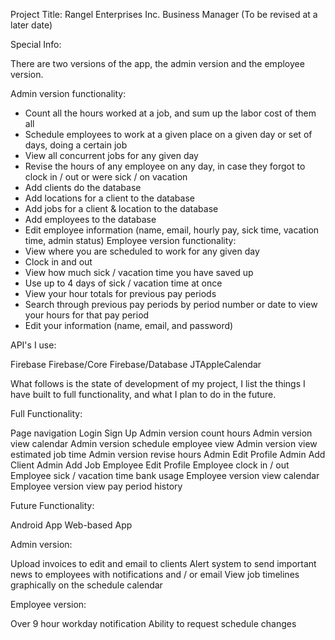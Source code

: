 Project Title: Rangel Enterprises Inc. Business Manager
   (To be revised at a later date)

Special Info:

There are two versions of the app, the admin version and the employee version.

Admin version functionality:
   - Count all the hours worked at a job, and sum up the labor cost of them all
   - Schedule employees to work at a given place on a given day or set of days, doing a certain job
   - View all concurrent jobs for any given day
   - Revise the hours of any employee on any day, in case they forgot to clock in / out or were sick / on vacation
   - Add clients do the database
   - Add locations for a client to the database
   - Add jobs for a client & location to the database
   - Add employees to the database
   - Edit employee information (name, email, hourly pay, sick time, vacation time, admin status)
Employee version functionality:
   - View where you are scheduled to work for any given day
   - Clock in and out
   - View how much sick / vacation time you have saved up
   - Use up to 4 days of sick / vacation time at once
   - View your hour totals for previous pay periods
   - Search through previous pay periods by period number or date to view your hours for that pay period
   - Edit your information (name, email, and password)


API's I use:

Firebase
Firebase/Core
Firebase/Database
JTAppleCalendar

What follows is the state of development of my project, I list the things I have built to full functionality, and what I plan to do in the future.


Full Functionality:

Page navigation
Login
Sign Up
Admin version count hours
Admin version view calendar
Admin version schedule employee view
Admin version view estimated job time
Admin version revise hours
Admin Edit Profile
Admin Add Client
Admin Add Job
Employee Edit Profile
Employee clock in / out
Employee sick / vacation time bank usage
Employee version view calendar
Employee version view pay period history


Future Functionality:

Android App
Web-based App

Admin version:

Upload invoices to edit and email to clients
Alert system to send important news to employees with notifications and / or email
View job timelines graphically on the schedule calendar

Employee version:

Over 9 hour workday notification
Ability to request schedule changes

